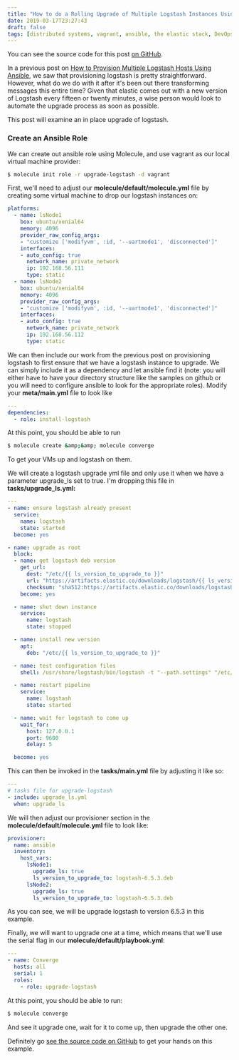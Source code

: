```yaml
---
title: "How to do a Rolling Upgrade of Multiple Logstash Instances Using Ansible"
date: 2019-03-17T23:27:43
draft: false
tags: [distributed systems, vagrant, ansible, the elastic stack, DevOps]
---
```


You can see the source code for this post [on GitHub](https://github.com/nfisher23/some-ansible-examples).

In a previous post on [How to Provision Multiple Logstash Hosts Using Ansible](https://nickolasfisher.com/blog/How-to-Provision-Multiple-Logstash-Hosts-Using-Ansible), we saw that provisioning logstash is pretty straightforward. However, what do we do with it after it's been out there transforming messages this entire time? Given that elastic comes out with a new version of Logstash every fifteen or twenty minutes, a wise person would look to automate the upgrade process as soon as possible.

This post will examine an in place upgrade of logstash.

### Create an Ansible Role

We can create out ansible role using Molecule, and use vagrant as our local virtual machine provider:

```bash
$ molecule init role -r upgrade-logstash -d vagrant
```

First, we'll need to adjust our **molecule/default/molecule.yml** file by creating some virtual machine to drop our logstash instances on:

```yaml
platforms:
  - name: lsNode1
    box: ubuntu/xenial64
    memory: 4096
    provider_raw_config_args:
    - "customize ['modifyvm', :id, '--uartmode1', 'disconnected']"
    interfaces:
    - auto_config: true
      network_name: private_network
      ip: 192.168.56.111
      type: static
  - name: lsNode2
    box: ubuntu/xenial64
    memory: 4096
    provider_raw_config_args:
    - "customize ['modifyvm', :id, '--uartmode1', 'disconnected']"
    interfaces:
    - auto_config: true
      network_name: private_network
      ip: 192.168.56.112
      type: static
```

We can then include our work from the previous post on provisioning logstash to first ensure that we have a logstash instance to upgrade. We can simply include it as a dependency and let ansible find it (note: you will either have to have your directory structure like the samples on github or you will need to configure ansible to look for the appropriate roles). Modify your **meta/main.yml** file to look like

```yaml
---
dependencies:
  - role: install-logstash
```

At this point, you should be able to run

```bash
$ molecule create &amp;&amp; molecule converge
```

To get your VMs up and logstash on them.

We will create a logstash upgrade yml file and only use it when we have a parameter upgrade\_ls set to true. I'm dropping this file in **tasks/upgrade\_ls.yml:**

```yaml
---
- name: ensure logstash already present
  service:
    name: logstash
    state: started
  become: yes

- name: upgrade as root
  block:
  - name: get logstash deb version
    get_url:
      dest: "/etc/{{ ls_version_to_upgrade_to }}"
      url: "https://artifacts.elastic.co/downloads/logstash/{{ ls_version_to_upgrade_to }}"
      checksum: "sha512:https://artifacts.elastic.co/downloads/logstash/{{ ls_version_to_upgrade_to }}.sha512"
    become: yes

  - name: shut down instance
    service:
      name: logstash
      state: stopped

  - name: install new version
    apt:
      deb: "/etc/{{ ls_version_to_upgrade_to }}"

  - name: test configuration files
    shell: /usr/share/logstash/bin/logstash -t "--path.settings" "/etc/logstash"

  - name: restart pipeline
    service:
      name: logstash
      state: started

  - name: wait for logstash to come up
    wait_for:
      host: 127.0.0.1
      port: 9600
      delay: 5

  become: yes

```

This can then be invoked in the **tasks/main.yml** file by adjusting it like so:

```yaml
---
# tasks file for upgrade-logstash
- include: upgrade_ls.yml
  when: upgrade_ls

```

We will then adjust our provisioner section in the **molecule/default/molecule.yml** file to look like:

```yaml
provisioner:
  name: ansible
  inventory:
    host_vars:
      lsNode1:
        upgrade_ls: true
        ls_version_to_upgrade_to: logstash-6.5.3.deb
      lsNode2:
        upgrade_ls: true
        ls_version_to_upgrade_to: logstash-6.5.3.deb

```

As you can see, we will be upgrade logstash to version 6.5.3 in this example.

Finally, we will want to upgrade one at a time, which means that we'll use the serial flag in our **molecule/default/playbook.yml**:

```yaml
---
- name: Converge
  hosts: all
  serial: 1
  roles:
    - role: upgrade-logstash

```

At this point, you should be able to run:

```bash
$ molecule converge
```

And see it upgrade one, wait for it to come up, then upgrade the other one.

Definitely go [see the source code on GitHub](https://github.com/nfisher23/some-ansible-examples) to get your hands on this example.

